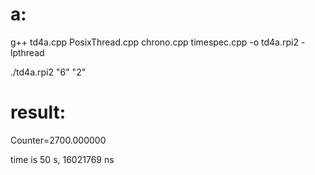 # a:

  g++ td4a.cpp PosixThread.cpp chrono.cpp timespec.cpp -o td4a.rpi2 -lpthread 
  
  ./td4a.rpi2 "6" "2"
  
# result:

  Counter=2700.000000
  
  time is 50 s, 16021769 ns

